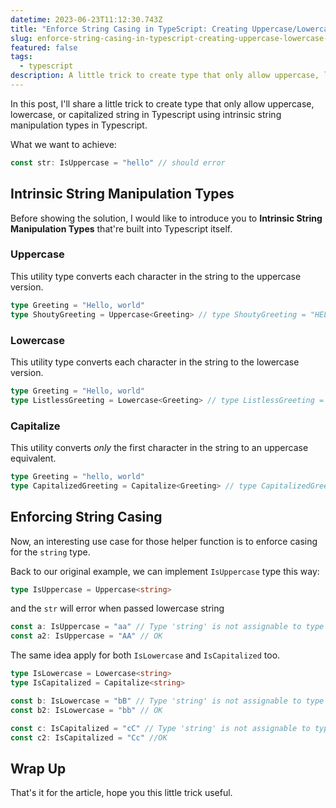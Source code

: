 ```yaml
---
datetime: 2023-06-23T11:12:30.743Z
title: "Enforce String Casing in TypeScript: Creating Uppercase/Lowercase/Capitalized String Types"
slug: enforce-string-casing-in-typescript-creating-uppercase-lowercase-capitalized-string-types
featured: false
tags: 
  - typescript
description: A little trick to create type that only allow uppercase, lowercase, or capitalized string in Typescript using intrinsic string manipulation types in Typescript.
---
```


In this post, I'll share a little trick to create type that only allow uppercase, lowercase, or capitalized string in Typescript using intrinsic string manipulation types in Typescript.

What we want to achieve:
```ts
const str: IsUppercase = "hello" // should error
```

## Intrinsic String Manipulation Types

Before showing the solution, I would like to introduce you to __Intrinsic String Manipulation Types__ that're built into Typescript itself.

### Uppercase

This utility type converts each character in the string to the uppercase version.

```ts
type Greeting = "Hello, world"
type ShoutyGreeting = Uppercase<Greeting> // type ShoutyGreeting = "HELLO, WORLD"
```

### Lowercase

This utility type converts each character in the string to the lowercase version.

```ts
type Greeting = "Hello, world"
type ListlessGreeting = Lowercase<Greeting> // type ListlessGreeting = "hello, world"
```

### Capitalize

This utility converts _only_ the first character in the string to an uppercase equivalent.

```ts
type Greeting = "hello, world"
type CapitalizedGreeting = Capitalize<Greeting> // type CapitalizedGreeting = "Hello, world"
```

## Enforcing String Casing

Now, an interesting use case for those helper function is to enforce casing for the `string` type.

Back to our original example, we can implement `IsUppercase` type this way:

```ts
type IsUppercase = Uppercase<string>
```

and the `str` will error when passed lowercase string

```ts
const a: IsUppercase = "aa" // Type 'string' is not assignable to type 'Uppercase<string>'
const a2: IsUppercase = "AA" // OK
```

The same idea apply for both `IsLowercase` and `IsCapitalized` too.

```ts
type IsLowercase = Lowercase<string>
type IsCapitalized = Capitalize<string>

const b: IsLowercase = "bB" // Type 'string' is not assignable to type 'Lowercase<string>'
const b2: IsLowercase = "bb" // OK

const c: IsCapitalized = "cC" // Type 'string' is not assignable to type 'Capitalize<string>'
const c2: IsCapitalized = "Cc" //OK
```

## Wrap Up

That's it for the article, hope you this little trick useful.